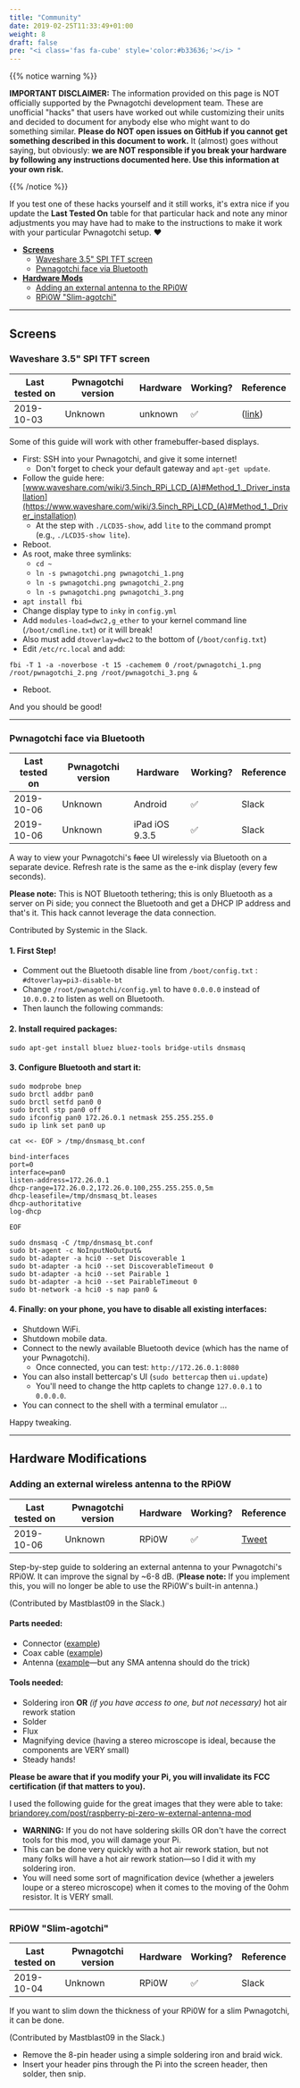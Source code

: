 ```yaml
---
title: "Community"
date: 2019-02-25T11:33:49+01:00
weight: 8
draft: false
pre: "<i class='fas fa-cube' style='color:#b33636;'></i> "
---
```


{{% notice warning %}}
<p><strong>IMPORTANT DISCLAIMER:</strong> The information provided on this page is NOT officially supported by the Pwnagotchi development team. These are unofficial "hacks" that users have worked out while customizing their units and decided to document for anybody else who might want to do something similar. <strong>Please do NOT open issues on GitHub if you cannot get something described in this document to work.</strong> It (almost) goes without saying, but obviously: <strong>we are NOT responsible if you break your hardware by following any instructions documented here. Use this information at your own risk.</strong></p>
{{% /notice %}}

If you test one of these hacks yourself and it still works, it's extra nice if you update the **Last Tested On** table for that particular hack and note any minor adjustments you may have had to make to the instructions to make it work with your particular Pwnagotchi setup. ❤️

- [**Screens**](#screens)
  - [Waveshare 3.5" SPI TFT screen](#waveshare-3-5-spi-tft-screen)
  - [Pwnagotchi face via Bluetooth](#pwnagotchi-face-via-bluetooth)
- [**Hardware Mods**](#hardware-modifications)
  - [Adding an external antenna to the RPi0W](#adding-an-external-antenna-to-the-rpi0w)
  - [RPi0W "Slim-agotchi"](#rpi0w-slim-agotchi)

------------------------------------------------------------------------------------------------------------------------------------

## Screens
### Waveshare 3.5" SPI TFT screen

Last tested on | Pwnagotchi version | Hardware | Working? | Reference
---------------|--------------------|----------|----------|-----------|
2019-10-03 | Unknown | unknown | ✅ | ([link](https://github.com/evilsocket/pwnagotchi/issues/124#issue-502346040))

Some of this guide will work with other framebuffer-based displays.

- First: SSH into your Pwnagotchi, and give it some internet! 
  - Don't forget to check your default gateway and `apt-get update`.
- Follow the guide here: [www.waveshare.com/wiki/3.5inch_RPi_LCD_(A)#Method_1._Driver_installation](https://www.waveshare.com/wiki/3.5inch_RPi_LCD_(A)#Method_1._Driver_installation)
  - At the step with `./LCD35-show`, add `lite` to the command prompt (e.g., `./LCD35-show lite`).
- Reboot.
- As root, make three symlinks:
  - `cd ~`
  - `ln -s pwnagotchi.png pwnagotchi_1.png`
  - `ln -s pwnagotchi.png pwnagotchi_2.png`
  - `ln -s pwnagotchi.png pwnagotchi_3.png`
- `apt install fbi`
- Change display type to `inky` in `config.yml`
- Add `modules-load=dwc2,g_ether` to your kernel command line (`/boot/cmdline.txt`) or it will break!
- Also must add `dtoverlay=dwc2` to the bottom of (`/boot/config.txt`)
- Edit `/etc/rc.local` and add: 
```
fbi -T 1 -a -noverbose -t 15 -cachemem 0 /root/pwnagotchi_1.png /root/pwnagotchi_2.png /root/pwnagotchi_3.png &
```
- Reboot.

And you should be good!

------------------------------------------------------------------------------------------------------------------------------------
### Pwnagotchi face via Bluetooth
Last tested on | Pwnagotchi version | Hardware | Working? | Reference
---------------|--------------------|----------|----------|-----------|
2019-10-06 | Unknown | Android | ✅ | Slack
2019-10-06 | Unknown | iPad iOS 9.3.5 | ✅ | Slack

A way to view your Pwnagotchi's ~~face~~ UI wirelessly via Bluetooth on a separate device. Refresh rate is the same as the e-ink display (every few seconds). 

**Please note:** This is NOT Bluetooth tethering; this is only Bluetooth as a server on Pi side; you connect the Bluetooth and get a DHCP IP address and that's it. This hack cannot leverage the data connection.

Contributed by Systemic in the Slack.

#### 1. First Step!
- Comment out the Bluetooth disable line from `/boot/config.txt` : `#dtoverlay=pi3-disable-bt`
- Change `/root/pwnagotchi/config.yml` to have `0.0.0.0` instead of `10.0.0.2` to listen as well on Bluetooth.
- Then launch the following commands:

#### 2. Install required packages:

```
sudo apt-get install bluez bluez-tools bridge-utils dnsmasq
```

#### 3. Configure Bluetooth and start it:
```
sudo modprobe bnep
sudo brctl addbr pan0
sudo brctl setfd pan0 0
sudo brctl stp pan0 off
sudo ifconfig pan0 172.26.0.1 netmask 255.255.255.0
sudo ip link set pan0 up
```

```
cat <<- EOF > /tmp/dnsmasq_bt.conf
```

```
bind-interfaces
port=0
interface=pan0
listen-address=172.26.0.1
dhcp-range=172.26.0.2,172.26.0.100,255.255.255.0,5m
dhcp-leasefile=/tmp/dnsmasq_bt.leases
dhcp-authoritative
log-dhcp
```

```
EOF
```

```
sudo dnsmasq -C /tmp/dnsmasq_bt.conf
sudo bt-agent -c NoInputNoOutput&
sudo bt-adapter -a hci0 --set Discoverable 1
sudo bt-adapter -a hci0 --set DiscoverableTimeout 0
sudo bt-adapter -a hci0 --set Pairable 1
sudo bt-adapter -a hci0 --set PairableTimeout 0
sudo bt-network -a hci0 -s nap pan0 &
```

#### 4. Finally: on your phone, you have to disable all existing interfaces:

- Shutdown WiFi.
- Shutdown mobile data.
- Connect to the newly available Bluetooth device (which has the name of your Pwnagotchi).
   - Once connected, you can test: `http://172.26.0.1:8080`
- You can also install bettercap's UI (`sudo bettercap` then `ui.update`) 
   - You'll need to change the http caplets to change `127.0.0.1` to `0.0.0.0`.
- You can connect to the shell with a terminal emulator ...

Happy tweaking.

------------------------------------------------------------------------------------------------------------------------------------

## Hardware Modifications
### Adding an external wireless antenna to the RPi0W
Last tested on | Pwnagotchi version | Hardware |Working? | Reference
---------------|--------------------|----------|---------|-----------|
2019-10-06 | Unknown | RPi0W | ✅ | [Tweet](https://twitter.com/mastblast09/status/1180938109850136576)

Step-by-step guide to soldering an external antenna to your Pwnagotchi's RPi0W. It can improve the signal by ~6-8 dB. (**Please note:** If you implement this, you will no longer be able to use the RPi0W's built-in antenna.)

(Contributed by Mastblast09 in the Slack.)

#### Parts needed:

- Connector ([example](https://uk.farnell.com/hirose-hrs/u-fl-r-smt-1-10/rf-coaxial-u-fl-straight-jack/dp/1688077?CMP=i-ddd7-00001003))
- Coax cable ([example](https://uk.farnell.com/multicomp/r-134g7210150ca/cable-u-fl-sma-rp-150mm-50ohm/dp/1699261?CMP=i-ddd7-00001003))
- Antenna ([example](https://uk.farnell.com/siretta/delta6c-x-smam-s-rp-11/swivel-antenna-2-4-5-8ghz-sma/dp/2717651?st=sma%20antenna)—but any SMA antenna should do the trick)

#### Tools needed:

- Soldering iron **OR** *(if you have access to one, but not necessary)* hot air rework station
- Solder
- Flux
- Magnifying device (having a stereo microscope is ideal, because the components are VERY small)
- Steady hands!

**Please be aware that if you modify your Pi, you will invalidate its FCC certification (if that matters to you).**

I used the following guide for the great images that they were able to take: [briandorey.com/post/raspberry-pi-zero-w-external-antenna-mod](https://www.briandorey.com/post/raspberry-pi-zero-w-external-antenna-mod)

- **WARNING:** If you do not have soldering skills OR don't have the correct tools for this mod, you will damage your Pi.
- This can be done very quickly with a hot air rework station, but not many folks will have a hot air rework station—so I did it with my soldering iron.
- You will need some sort of magnification device (whether a jewelers loupe or a stereo microscope) when it comes to the moving of the 0ohm resistor. It is VERY small.

------------------------------------------------------------------------------------------------------------------------------------

### RPi0W "Slim-agotchi"
Last tested on | Pwnagotchi version | Hardware | Working? | Reference
---------------|--------------------|----------|----------|-----------|
2019-10-04 | Unknown | RPi0W | ✅ | Slack

If you want to slim down the thickness of your RPi0W for a slim Pwnagotchi, it can be done.

(Contributed by Mastblast09 in the Slack.)

- Remove the 8-pin header using a simple soldering iron and braid wick.
- Insert your header pins through the Pi into the screen header, then solder, then snip.